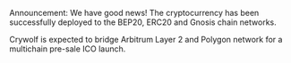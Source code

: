 Announcement: 
We have good news! The cryptocurrency has been successfully deployed to the BEP20, ERC20 and Gnosis chain networks.

Crywolf is expected to bridge Arbitrum Layer 2 and Polygon network for a multichain pre-sale ICO launch.
